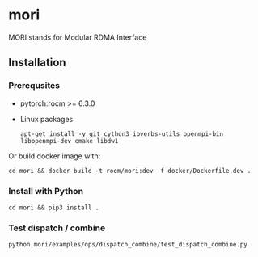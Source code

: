 # mori

MORI stands for Modular RDMA Interface

## Installation

### Prerequsites

- pytorch:rocm >= 6.3.0
- Linux packages
    
    ```apt-get install -y git cython3 ibverbs-utils openmpi-bin libopenmpi-dev cmake libdw1```

Or build docker image with:
```
cd mori && docker build -t rocm/mori:dev -f docker/Dockerfile.dev .
```

### Install with Python
```
cd mori && pip3 install .
```

### Test dispatch / combine
```
python mori/examples/ops/dispatch_combine/test_dispatch_combine.py 
```